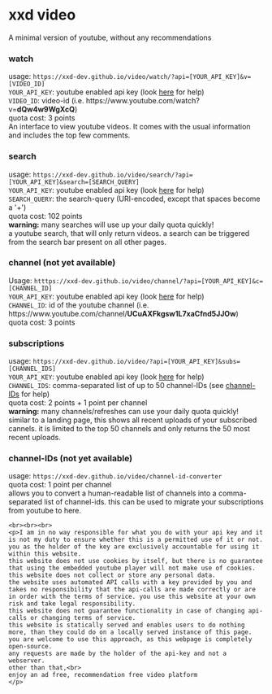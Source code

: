 <body>
<h1>xxd video</h1>
    <p>A minimal version of youtube, without any recommendations</p>

<h3>watch</h3>
    <p>usage: <code>https://xxd-dev.github.io/video/watch/?api=[YOUR_API_KEY]&v=[VIDEO_ID]</code><br>
    <code>YOUR_API_KEY</code>: youtube enabled api key (look <a href="https://developers.google.com/youtube/v3/getting-started">here</a> for help)<br>
    <code>VIDEO_ID</code>: video-id (i.e. https://www.youtube.com/watch?v=<b>dQw4w9WgXcQ</b>)<br>
    quota cost: 3 points<br>
    An interface to view youtube videos. It comes with the usual information and includes the top few comments.
    </p>

<h3>search</h3>
    <p>usage: <code>https://xxd-dev.github.io/video/search/?api=[YOUR_API_KEY]&search=[SEARCH_QUERY]</code><br>
    <code>YOUR_API_KEY</code>: youtube enabled api key (look <a href="https://developers.google.com/youtube/v3/getting-started">here</a> for help)<br>
    <code>SEARCH_QUERY</code>: the search-query (URI-encoded, except that spaces become a '+')<br>
    quota cost: 102 points<br>
    <b>warning:</b> many searches will use up your daily quota quickly!<br>
    a youtube search, that will only return videos. a search can be triggered from the search bar present on all other pages.
    </p>

<h3>channel (not yet available)</h3>
    <p>Usage: <code>htttps://xxd-dev.github.io/video/channel/?api=[YOUR_API_KEY]&c=[CHANNEL_ID]</code><br>
    <code>YOUR_API_KEY</code>: youtube enabled api key (look <a href="https://developers.google.com/youtube/v3/getting-started">here</a> for help)<br>
    <code>CHANNEL_ID</code>: id of the youtube channel (i.e. https://www.youtube.com/channel/<b>UCuAXFkgsw1L7xaCfnd5JJOw</b>)<br>
    quota cost: 3 points<br>
    </p>

<h3>subscriptions</h3>
    <p>usage: <code>https://xxd-dev.github.io/video/?api=[YOUR_API_KEY]&subs=[CHANNEL_IDS]</code><br>
    <code>YOUR_API_KEY</code>: youtube enabled api key (look <a href="https://developers.google.com/youtube/v3/getting-started">here</a> for help)<br>
    <code>CHANNEL_IDS</code>: comma-separated list of up to 50 channel-IDs (see <a href="#channel-ids">channel-IDs</a> for help)<br>
    quota cost: 2 points + 1 point per channel<br>
    <b>warning:</b> many channels/refreshes can use your daily quota quickly!<br>
    similar to a landing page, this shows all recent uploads of your subscribed cannels. it is limited to the top 50 channels and only returns the 50 most recent uploads.
    </p>

<h3 id="channel-ids">channel-IDs (not yet available)</h3>
    <p>usage: <code>https://xxd-dev.github.io/video/channel-id-converter</code><br>
    quota cost: 1 point per channel<br>
    allows you to convert a human-readable list of channels into a comma-separated list of channel-ids. this can be used to migrate your subscriptions from youtube to here.

    <br><br><br>
    <p>I am in no way responsible for what you do with your api key and it is not my duty to ensure whether this is a permitted use of it or not. you as the holder of the key are exclusively accountable for using it within this website.
    this website does not use cookies by itself, but there is no guarantee that using the embedded youtube player will not make use of cookies.
    this website does not collect or store any personal data.
    the website uses automated API calls with a key provided by you and takes no responsibility that the api-calls are made correctly or are in order with the terms of service. you use this website at your own risk and take legal responsibility.
    this website does not guarantee functionality in case of changing api-calls or changing terms of service.
    this website is statically served and enables users to do nothing more, than they could do on a locally served instance of this page. you are welcome to use this approach, as this webpage is completely open-source.
    any requests are made by the holder of the api-key and not a webserver.
    other than that,<br>
    enjoy an ad free, recommendation free video platform
    </p>
</body>